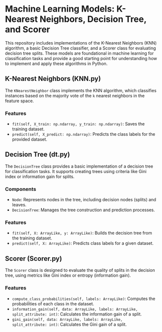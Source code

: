 
# Machine Learning Models: K-Nearest Neighbors, Decision Tree, and Scorer

This repository includes implementations of the K-Nearest Neighbors (KNN) algorithm, a basic Decision Tree classifier, and a Scorer class for evaluating decision tree splits. These models are foundational in machine learning for classification tasks and provide a good starting point for understanding how to implement and apply these algorithms in Python.

## K-Nearest Neighbors (KNN.py)

The `KNearestNeighbor` class implements the KNN algorithm, which classifies instances based on the majority vote of the `k` nearest neighbors in the feature space.

### Features

- `fit(self, X_train: np.ndarray, y_train: np.ndarray)`: Saves the training dataset.
- `predict(self, X_predict: np.ndarray)`: Predicts the class labels for the provided dataset.

## Decision Tree (dt.py)

The `DecisionTree` class provides a basic implementation of a decision tree for classification tasks. It supports creating trees using criteria like Gini index or information gain for splits.

### Components

- `Node`: Represents nodes in the tree, including decision nodes (splits) and leaves.
- `DecisionTree`: Manages the tree construction and prediction processes.

### Features

- `fit(self, X: ArrayLike, y: ArrayLike)`: Builds the decision tree from the training dataset.
- `predict(self, X: ArrayLike)`: Predicts class labels for a given dataset.

## Scorer (Scorer.py)

The `Scorer` class is designed to evaluate the quality of splits in the decision tree, using metrics like Gini index or entropy (information gain).

### Features

- `compute_class_probabilities(self, labels: ArrayLike)`: Computes the probabilities of each class in the dataset.
- `information_gain(self, data: ArrayLike, labels: ArrayLike, split_attribute: int)`: Calculates the information gain of a split.
- `gini_gain(self, data: ArrayLike, labels: ArrayLike, split_attribute: int)`: Calculates the Gini gain of a split.
